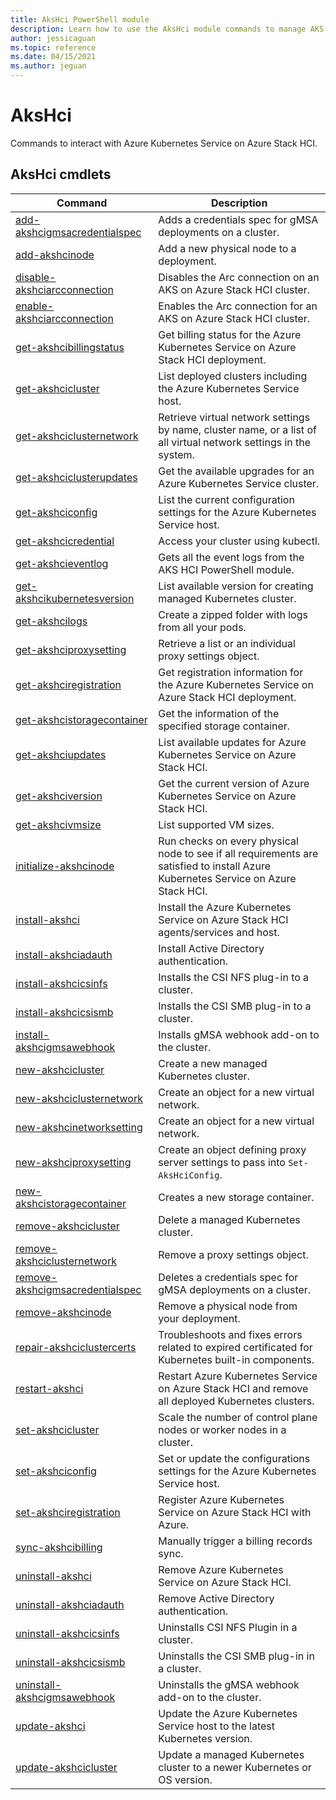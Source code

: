 ```yaml
---
title: AksHci PowerShell module
description: Learn how to use the AksHci module commands to manage AKS on Azure Stack HCI 
author: jessicaguan
ms.topic: reference
ms.date: 04/15/2021
ms.author: jeguan
---
```


# AksHci 

Commands to interact with Azure Kubernetes Service on Azure Stack HCI.

## AksHci cmdlets

|    Command    |    Description        |
| ------- | ---------- |
| [add-akshcigmsacredentialspec](add-akshcigmsacredentialspec.md) | Adds a credentials spec for gMSA deployments on a cluster. |
| [add-akshcinode](./add-akshcinode.md) | Add a new physical node to a deployment. |
| [disable-akshciarcconnection](disable-akshciarcconnection.md) | Disables the Arc connection on an AKS on Azure Stack HCI cluster.|
| [enable-akshciarcconnection](enable-akshciarcconnection.md) |  Enables the Arc connection for an AKS on Azure Stack HCI cluster. |
| [get-akshcibillingstatus](get-akshcibillingstatus.md) | Get billing status for the Azure Kubernetes Service on Azure Stack HCI deployment. |
| [get-akshcicluster](get-akshcicluster.md) | List deployed clusters including the Azure Kubernetes Service host. |
| [get-akshciclusternetwork](get-akshciclusternetwork.md) | Retrieve virtual network settings by name, cluster name, or a list of all virtual network settings in the system. |
| [get-akshciclusterupdates](get-akshciclusterupdates.md) | Get the available upgrades for an Azure Kubernetes Service cluster. |
| [get-akshciconfig](get-akshciconfig.md) | List the current configuration settings for the Azure Kubernetes Service host. |
| [get-akshcicredential](get-akshcicredential.md) | Access your cluster using kubectl. |
| [get-akshcieventlog](get-akshcieventlog.md) | Gets all the event logs from the AKS HCI PowerShell module. |
| [get-akshcikubernetesversion](get-akshcikubernetesversion.md) | List available version for creating managed Kubernetes cluster. |
| [get-akshcilogs](get-akshcilogs.md) | Create a zipped folder with logs from all your pods. |
| [get-akshciproxysetting](get-akshciproxysetting.md) | Retrieve a list or an individual proxy settings object. |
| [get-akshciregistration](get-akshciregistration.md) | Get registration information for the Azure Kubernetes Service on Azure Stack HCI deployment. |
| [get-akshcistoragecontainer](get-akshcistoragecontainer.md) | Get the information of the specified storage container. |
| [get-akshciupdates](get-akshciupdates.md) | List available updates for Azure Kubernetes Service on Azure Stack HCI. |
| [get-akshciversion](get-akshciversion.md) | Get the current version of Azure Kubernetes Service on Azure Stack HCI. |
| [get-akshcivmsize](get-akshcivmsize.md) | List supported VM sizes. |
| [initialize-akshcinode](initialize-akshcinode.md) | Run checks on every physical node to see if all requirements are satisfied to install Azure Kubernetes Service on Azure Stack HCI. |
| [install-akshci](install-akshci.md) | Install the Azure Kubernetes Service on Azure Stack HCI agents/services and host. |
| [install-akshciadauth](install-akshciadauth.md) | Install Active Directory authentication. |
| [install-akshcicsinfs](install-akshcicsinfs.md) | Installs the CSI NFS plug-in to a cluster. |
| [install-akshcicsismb](install-akshcicsismb.md) | Installs the CSI SMB plug-in to a cluster. |
| [install-akshcigmsawebhook](install-akshcigmsawebhook.md) | Installs gMSA webhook add-on to the cluster.  |
| [new-akshcicluster](new-akshcicluster.md) | Create a new managed Kubernetes cluster. |
| [new-akshciclusternetwork](new-akshciclusternetwork.md) | Create an object for a new virtual network. |
| [new-akshcinetworksetting](./new-akshcinetworksetting.md) | Create an object for a new virtual network. |
| [new-akshciproxysetting](new-akshciproxysetting.md) | Create an object defining proxy server settings to pass into `Set-AksHciConfig`. |
| [new-akshcistoragecontainer](new-akshcistoragecontainer.md) | Creates a new storage container.  |
| [remove-akshcicluster](remove-akshcicluster.md) | Delete a managed Kubernetes cluster. |
| [remove-akshciclusternetwork](remove-akshciclusternetwork.md) | Remove a proxy settings object. |
| [remove-akshcigmsacredentialspec](./remove-akshcigmsacredentialspec.md) | Deletes a credentials spec for gMSA deployments on a cluster. |
| [remove-akshcinode](./remove-akshcinode.md) | Remove a physical node from your deployment. |
| [repair-akshciclustercerts](./repair-akshciclustercerts.md) | Troubleshoots and fixes errors related to expired certificated for Kubernetes built-in components. |
| [restart-akshci](restart-akshci.md) | Restart Azure Kubernetes Service on Azure Stack HCI and remove all deployed Kubernetes clusters. |
| [set-akshcicluster](set-akshcicluster.md) | Scale the number of control plane nodes or worker nodes in a cluster. |
| [set-akshciconfig](set-akshciconfig.md) | Set or update the configurations settings for the Azure Kubernetes Service host. |
| [set-akshciregistration](set-akshciregistration.md) | Register Azure Kubernetes Service on Azure Stack HCI with Azure. |
| [sync-akshcibilling](sync-akshcibilling.md) | Manually trigger a billing records sync. |
| [uninstall-akshci](uninstall-akshci.md) | Remove Azure Kubernetes Service on Azure Stack HCI. |
| [uninstall-akshciadauth](uninstall-akshciadauth.md) | Remove Active Directory authentication. |
| [uninstall-akshcicsinfs](uninstall-akshcicsinfs.md) | Uninstalls CSI NFS Plugin in a cluster. |
| [uninstall-akshcicsismb](uninstall-akshcicsismb.md) | Uninstalls the CSI SMB plug-in in a cluster. |
| [uninstall-akshcigmsawebhook](uninstall-akshcigmsawebhook.md) | Uninstalls the gMSA webhook add-on to the cluster. |
| [update-akshci](update-akshci.md) | Update the Azure Kubernetes Service host to the latest Kubernetes version. |
| [update-akshcicluster](update-akshcicluster.md) | Update a managed Kubernetes cluster to a newer Kubernetes or OS version. |


